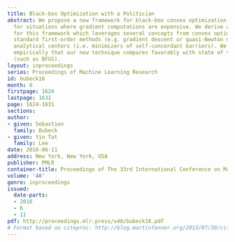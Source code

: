 ```yaml
---
title: Black-box Optimization with a Politician
abstract: We propose a new framework for black-box convex optimization which is well-suited
  for situations where gradient computations are expensive. We derive a new method
  for this framework which leverages several concepts from convex optimization, from
  standard first-order methods (e.g. gradient descent or quasi-Newton methods) to
  analytical centers (i.e. minimizers of self-concordant barriers). We demonstrate
  empirically that our new technique compares favorably with state of the art algorithms
  (such as BFGS).
layout: inproceedings
series: Proceedings of Machine Learning Research
id: bubeck16
month: 0
firstpage: 1624
lastpage: 1631
page: 1624-1631
sections: 
author:
- given: Sebastien
  family: Bubeck
- given: Yin Tat
  family: Lee
date: 2016-06-11
address: New York, New York, USA
publisher: PMLR
container-title: Proceedings of The 33rd International Conference on Machine Learning
volume: '48'
genre: inproceedings
issued:
  date-parts:
  - 2016
  - 6
  - 11
pdf: http://proceedings.mlr.press/v48/bubeck16.pdf
# Format based on citeproc: http://blog.martinfenner.org/2013/07/30/citeproc-yaml-for-bibliographies/
---
```

